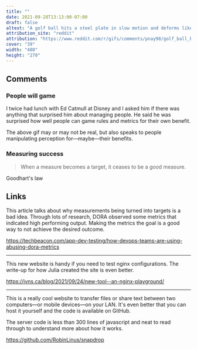 ```yaml
---
title: ""
date: 2021-09-28T13:13:00-07:00
draft: false
altext: "A golf ball hits a steel plate in slow motion and deforms like rubber"
attribution_site: "reddit"
attribution: "https://www.reddit.com/r/gifs/comments/pnay98/golf_ball_bounce_in_slowmo/"
cover: "39"
width: "480"
height: "270"
---
```


## Comments

### People will game

I twice had lunch with Ed Catmull at Disney and I asked him if there was anything that surprised him about managing people.
He said he was surprised how well people can game rules and metrics for their own benefit.

The above gif may or may not be real, but also speaks to people manipulating perception for—maybe—their benefits.

### Measuring success

> When a measure becomes a target, it ceases to be a good measure.

Goodhart's law

## Links

This article talks about why measurements being turned into targets is a bad idea.
Through lots of research, DORA observed some metrics that indicated high performing output.
Making the metrics the goal is a good way to not achieve the desired outcome.

https://techbeacon.com/app-dev-testing/how-devops-teams-are-using-abusing-dora-metrics

---

This new website is handy if you need to test nginx configurations.
The write-up for how Julia created the site is even better.

https://jvns.ca/blog/2021/09/24/new-tool--an-nginx-playground/

---

This is a really cool website to transfer files or share text between two computers—or mobile devices—on your LAN.
It's even better that you can host it yourself and the code is available on GitHub.

The server code is less than 300 lines of javascript and neat to read through to understand more about how it works.

https://github.com/RobinLinus/snapdrop
